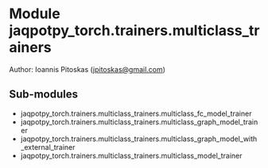 Module jaqpotpy_torch.trainers.multiclass_trainers
==================================================
Author: Ioannis Pitoskas (jpitoskas@gmail.com)

Sub-modules
-----------
* jaqpotpy_torch.trainers.multiclass_trainers.multiclass_fc_model_trainer
* jaqpotpy_torch.trainers.multiclass_trainers.multiclass_graph_model_trainer
* jaqpotpy_torch.trainers.multiclass_trainers.multiclass_graph_model_with_external_trainer
* jaqpotpy_torch.trainers.multiclass_trainers.multiclass_model_trainer
